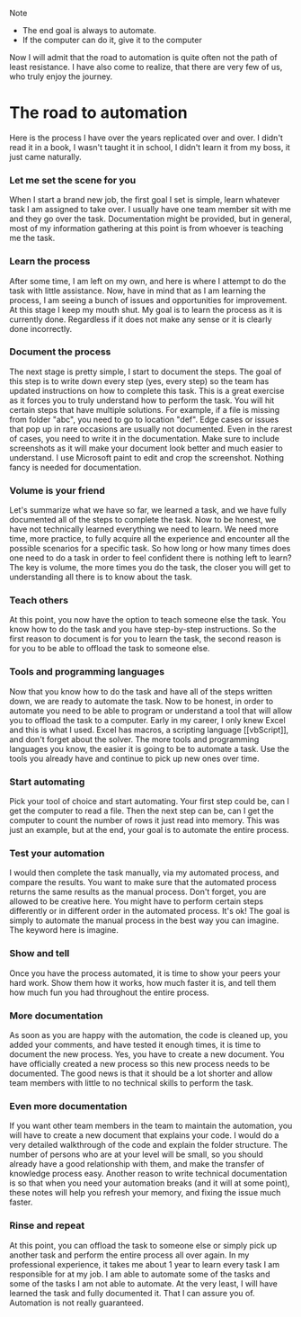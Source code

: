> [!NOTE]
> - The end goal is always to automate. 
> - If the computer can do it, give it to the computer

Now I will admit that the road to automation is quite often not the path of least resistance. I have also come to realize, that there are very few of us, who truly enjoy the journey.

# The road to automation
Here is the process I have over the years replicated over and over. I didn't read it in a book, I wasn't taught it in school, I didn't learn it from my boss, it just came naturally.

### Let me set the scene for you
When I start a brand new job, the first goal I set is simple, learn whatever task I am assigned to take over. I usually have one team member sit with me and they go over the task. Documentation might be provided, but in general, most of my information gathering at this point is from whoever is teaching me the task.

### Learn the process
After some time, I am left on my own, and here is where I attempt to do the task with little assistance. Now, have in mind that as I am learning the process, I am seeing a bunch of issues and opportunities for improvement. At this stage I keep my mouth shut. My goal is to learn the process as it is currently done. Regardless if it does not make any sense or it is clearly done incorrectly. 

### Document the process
The next stage is pretty simple, I start to document the steps. The goal of this step is to write down every step (yes, every step) so the team has updated instructions on how to complete this task. This is a great exercise as it forces you to truly understand how to perform the task. You will hit certain steps that have multiple solutions. For example, if a file is missing from folder "abc", you need to go to location "def". Edge cases or issues that pop up in rare occasions are usually not documented. Even in the rarest of cases, you need to write it in the documentation. Make sure to include screenshots as it will make your document look better and much easier to understand. I use Microsoft paint to edit and crop the screenshot. Nothing fancy is needed for documentation. 

### Volume is your friend
Let's summarize what we have so far, we learned a task, and we have fully documented all of the steps to complete the task. Now to be honest, we have not technically learned everything we need to learn. We need more time, more practice, to fully acquire all the experience and encounter all the possible scenarios for a specific task. So how long or how many times does one need to do a task in order to feel confident there is nothing left to learn? The key is volume, the more times you do the task, the closer you will get to understanding all there is to know about the task.

### Teach others
At this point, you now have the option to teach someone else the task. You know how to do the task and you have step-by-step instructions. So the first reason to document is for you to learn the task, the second reason is for you to be able to offload the task to someone else. 

### Tools and programming languages
Now that you know how to do the task and have all of the steps written down, we are ready to automate the task. Now to be honest, in order to automate you need to be able to program or understand a tool that will allow you to offload the task to a computer. Early in my career, I only knew Excel and this is what I used. Excel has macros, a scripting language [[vbScript]], and don't forget about the solver. The more tools and programming languages you know, the easier it is going to be to automate a task. Use the tools you already have and continue to pick up new ones over time.

### Start automating
Pick your tool of choice and start automating. Your first step could be, can I get the computer to read a file. Then the next step can be, can I get the computer to count the number of rows it just read into memory. This was just an example, but at the end, your goal is to automate the entire process. 

### Test your automation
I would then complete the task manually, via my automated process, and compare the results. You want to make sure that the automated process returns the same results as the manual process. Don't forget, you are allowed to be creative here. You might have to perform certain steps differently or in different order in the automated process. It's ok! The goal is simply to automate the manual process in the best way you can imagine. The keyword here is imagine. 

### Show and tell
Once you have the process automated, it is time to show your peers your hard work. Show them how it works, how much faster it is, and tell them how much fun you had throughout the entire process. 

### More documentation
As soon as you are happy with the automation, the code is cleaned up, you added your comments, and have tested it enough times, it is time to document the new process. Yes, you have to create a new document. You have officially created a new process so this new process needs to be documented. The good news is that it should be a lot shorter and allow team members with little to no technical skills to perform the task.

### Even more documentation
If you want other team members in the team to maintain the automation, you will have to create a new document that explains your code. I would do a very detailed walkthrough of the code and explain the folder structure. The number of persons who are at your level will be small, so you should already have a good relationship with them, and make the transfer of knowledge process easy. Another reason to write technical documentation is so that when you need your automation breaks (and it will at some point), these notes will help you refresh your memory, and fixing the issue much faster.

### Rinse and repeat
At this point, you can offload the task to someone else or simply pick up another task and perform the entire process all over again. In my professional experience, it takes me about 1 year to learn every task I am responsible for at my job. I am able to automate some of the tasks and some of the tasks I am not able to automate. At the very least, I will have learned the task and fully documented it. That I can assure you of. Automation is not really guaranteed.